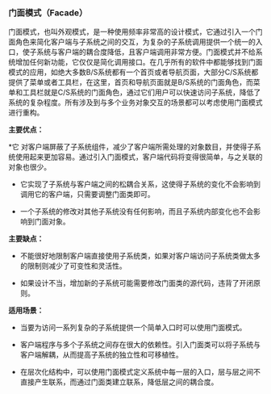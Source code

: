 ### 门面模式（Facade）

门面模式，也叫外观模式，是一种使用频率非常高的设计模式，它通过引入一个门面角色来简化客户端与子系统之间的交互，为复杂的子系统调用提供一个统一的入口，使子系统与客户端的耦合度降低，且客户端调用非常方便。门面模式并不给系统增加任何新功能，它仅仅是简化调用接口。在几乎所有的软件中都能够找到门面模式的应用，如绝大多数B/S系统都有一个首页或者导航页面，大部分C/S系统都提供了菜单或者工具栏，在这里，首页和导航页面就是B/S系统的门面角色，而菜单和工具栏就是C/S系统的门面角色，通过它们用户可以快速访问子系统，降低了系统的复杂程度。所有涉及到与多个业务对象交互的场景都可以考虑使用门面模式进行重构。

**主要优点：**

*它 对客户端屏蔽了子系统组件，减少了客户端所需处理的对象数目，并使得子系统使用起来更加容易。通过引入门面模式，客户端代码将变得很简单，与之关联的对象也很少。

* 它实现了子系统与客户端之间的松耦合关系，这使得子系统的变化不会影响到调用它的客户端，只需要调整门面类即可。

* 一个子系统的修改对其他子系统没有任何影响，而且子系统内部变化也不会影响到门面对象。

**主要缺点：**

* 不能很好地限制客户端直接使用子系统类，如果对客户端访问子系统类做太多的限制则减少了可变性和灵活性。

* 如果设计不当，增加新的子系统可能需要修改门面类的源代码，违背了开闭原则。

**适用场景：**

* 当要为访问一系列复杂的子系统提供一个简单入口时可以使用门面模式。

* 客户端程序与多个子系统之间存在很大的依赖性。引入门面类可以将子系统与客户端解耦，从而提高子系统的独立性和可移植性。

* 在层次化结构中，可以使用门面模式定义系统中每一层的入口，层与层之间不直接产生联系，而通过门面类建立联系，降低层之间的耦合度。